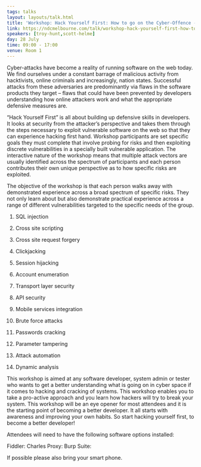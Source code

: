 ```yaml
---
tags: talks
layout: layouts/talk.html
title: 'Workshop: Hack Yourself First: How to go on the Cyber-Offence - 2/2'
link: https://ndcmelbourne.com/talk/workshop-hack-yourself-first-how-to-go-on-the-cyber-offence-2-4/
speakers: [troy-hunt,scott-helme]
day: 28 July
time: 09:00 - 17:00
venue: Room 1
---
```

Cyber-attacks have become a reality of running software on the web today. We find ourselves under a constant barrage of malicious activity from hacktivists, online criminals and increasingly, nation states. Successful attacks from these adversaries are predominantly via flaws in the software products they target – flaws that could have been prevented by developers understanding how online attackers work and what the appropriate defensive measures are.

“Hack Yourself First” is all about building up defensive skills in developers. It looks at security from the attacker’s perspective and takes them through the steps necessary to exploit vulnerable software on the web so that they can experience hacking first hand. Workshop participants are set specific goals they must complete that involve probing for risks and then exploiting discrete vulnerabilities in a specially built vulnerable application. The interactive nature of the workshop means that multiple attack vectors are usually identified across the spectrum of participants and each person contributes their own unique perspective as to how specific risks are exploited.


The objective of the workshop is that each person walks away with demonstrated experience across a broad spectrum of specific risks. They not only learn about but also demonstrate practical experience across a range of different vulnerabilities targeted to the specific needs of the group.


1. SQL injection


2. Cross site scripting


3. Cross site request forgery


4. Clickjacking


5. Session hijacking


6. Account enumeration


7. Transport layer security


8. API security


9. Mobile services integration


10. Brute force attacks


11. Passwords cracking


12. Parameter tampering


13. Attack automation


14. Dynamic analysis


This workshop is aimed at any software developer, system admin or tester who wants to get a better understanding what is going on in cyber space if it comes to hacking and cracking of systems. This workshop enables you to take a pro-active approach and you learn how hackers will try to break your system. This workshop will be an eye opener for most attendees and it is the starting point of becoming a better developer. It all starts with awareness and improving your own habits. So start hacking yourself first, to become a better developer!


Attendees will need to have the following software options installed:

Fiddler: 
Charles Proxy: 
Burp Suite: 


If possible please also bring your smart phone.
